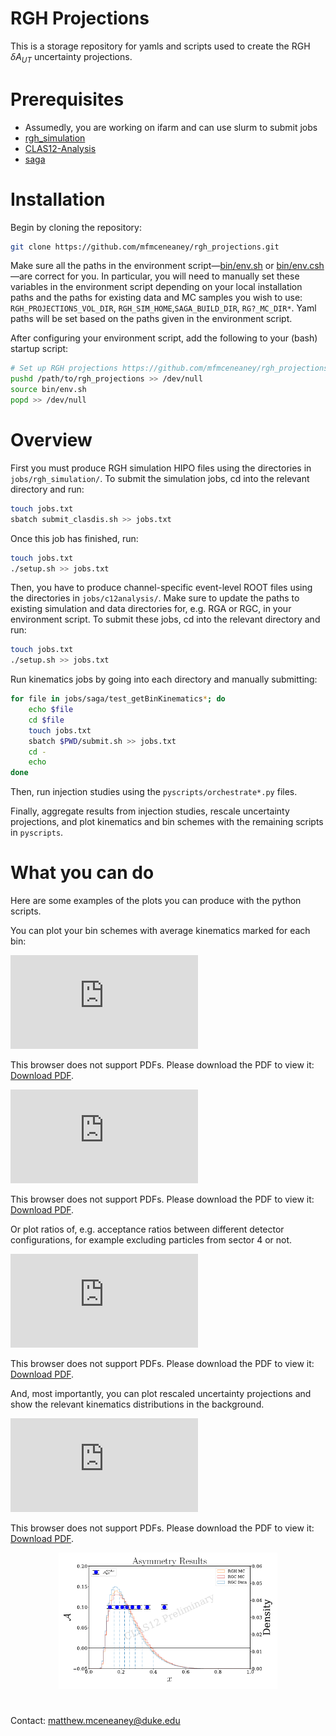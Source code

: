 # RGH Projections

This is a storage repository for yamls and scripts used to create the RGH $\delta A_{UT}$ uncertainty projections.

# Prerequisites
* Assumedly, you are working on ifarm and can use slurm to submit jobs
* [rgh_simulation](https://github.com/mfmceneaney/rgh_simulation.git)
* [CLAS12-Analysis](https://github.com/mfmceneaney/CLAS12-Analysis.git)
* [saga](https://github.com/mfmceneaney/saga.git)

# Installation

Begin by cloning the repository:
```bash
git clone https://github.com/mfmceneaney/rgh_projections.git
```

Make sure all the paths in the environment script&mdash;[bin/env.sh](bin/env.sh) or [bin/env.csh](bin/env.csh)&mdash;are correct for you.
In particular, you will need to manually set these variables in the environment script depending on your local installation paths and the paths for existing data and MC samples you wish to use:
`RGH_PROJECTIONS_VOL_DIR`, `RGH_SIM_HOME`,`SAGA_BUILD_DIR`, `RG?_MC_DIR*`.
Yaml paths will be set based on the paths given in the environment script.

After configuring your environment script, add the following to your (bash) startup script:
```bash
# Set up RGH projections https://github.com/mfmceneaney/rgh_projections.git
pushd /path/to/rgh_projections >> /dev/null
source bin/env.sh
popd >> /dev/null
```

# Overview

First you must produce RGH simulation HIPO files using the directories in `jobs/rgh_simulation/`.
To submit the simulation jobs, cd into the relevant directory and run:
```bash
touch jobs.txt
sbatch submit_clasdis.sh >> jobs.txt
```
Once this job has finished, run:
```bash
touch jobs.txt
./setup.sh >> jobs.txt
```

Then, you have to produce channel-specific event-level ROOT files using the directories in `jobs/c12analysis/`.
Make sure to update the paths to existing simulation and data directories for, e.g. RGA or RGC, in your environment script.
To submit these jobs, cd into the relevant directory and run:
```bash
touch jobs.txt
./setup.sh >> jobs.txt
```

Run kinematics jobs by going into each directory and manually submitting:
```bash
for file in jobs/saga/test_getBinKinematics*; do
    echo $file
    cd $file
    touch jobs.txt
    sbatch $PWD/submit.sh >> jobs.txt
    cd -
    echo
done
```
Then, run injection studies using the `pyscripts/orchestrate*.py` files.

Finally, aggregate results from injection studies, rescale uncertainty projections, and plot kinematics and bin schemes with the remaining scripts in `pyscripts`.

# What you can do

Here are some examples of the plots you can produce with the python scripts.

You can plot your bin schemes with average kinematics marked for each bin:

<object data="https://github.com/mfmceneaney/rgh_projections/tree/main/figs/binscheme2d_x_Q2_pi.pdf" type="application/pdf" width="700px" height="700px">
    <embed src="http://github.com/mfmceneaney/rgh_projections/tree/main/figs/binscheme2d_x_Q2_pi.pdf">
        <p>This browser does not support PDFs. Please download the PDF to view it: <a href="http://github.com/mfmceneaney/rgh_projections/tree/main/figs/binscheme2d_x_Q2_pi.pdf">Download PDF</a>.</p>
    </embed>
</object>
<object data="http://github.com/mfmceneaney/rgh_projections/tree/main/figs/binscheme2d_z_pT_pi.pdf" type="application/pdf" width="700px" height="700px">
    <embed src="http://github.com/mfmceneaney/rgh_projections/tree/main/figs/binscheme2d_z_pT_pi.pdf">
        <p>This browser does not support PDFs. Please download the PDF to view it: <a href="http://github.com/mfmceneaney/rgh_projections/tree/main/figs/binscheme2d_z_pT_pi.pdf">Download PDF</a>.</p>
    </embed>
</object>

Or plot ratios of, e.g. acceptance ratios between different detector configurations, for example excluding particles from sector 4 or not. 

<object data="http://github.com/mfmceneaney/rgh_projections/tree/main/figs/acceptance_ratios_x_pi.pdf" type="application/pdf" width="700px" height="700px">
    <embed src="http://github.com/mfmceneaney/rgh_projections/tree/main/figs/acceptance_ratios_x_pi.pdf">
        <p>This browser does not support PDFs. Please download the PDF to view it: <a href="http://github.com/mfmceneaney/rgh_projections/tree/main/figs/acceptance_ratios_x_pi.pdf">Download PDF</a>.</p>
    </embed>
</object>

And, most importantly, you can plot rescaled uncertainty projections and show the relevant kinematics distributions in the background.

<object data="http://github.com/mfmceneaney/rgh_projections/tree/main/figs/projections_x_pi.pdf" type="application/pdf" width="700px" height="700px">
    <embed src="http://github.com/mfmceneaney/rgh_projections/tree/main/figs/projections_x_pi.pdf">
        <p>This browser does not support PDFs. Please download the PDF to view it: <a href="http://github.com/mfmceneaney/rgh_projections/tree/main/figs/projections_x_pi.pdf">Download PDF</a>.</p>
    </embed>
</object>

<p align="center">
  <img src="./figs/projections_x_pi.pdf" width="350" title="projections_x_pi.pdf">
</p>

#

Contact: matthew.mceneaney@duke.edu
